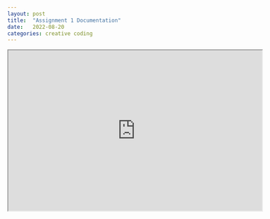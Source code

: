 ```yaml
---
layout: post
title:  "Assignment 1 Documentation"
date:   2022-08-20
categories: creative coding
---
```


<div align ="center">
  <iframe width="576" height="366" src="https://editor.p5js.org/reilivia/full/v-ln9OeoB"></iframe>
</div>
